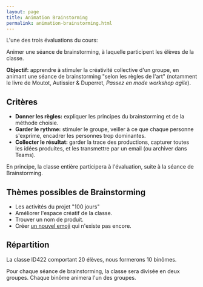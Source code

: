 ```yaml
---
layout: page
title: Animation Brainstorming
permalink: animation-brainstorming.html
---
```


L'une des trois évaluations du cours: 

Animer une séance de brainstorming, à laquelle participent les élèves de la classe.

**Objectif:** apprendre à stimuler la créativité collective d'un groupe, en animant une séance de brainstorming "selon les règles de l'art" (notamment le livre de Moutot, Autissier & Duperret, *Passez en mode workshop agile*).

## Critères

- **Donner les règles:** expliquer les principes du brainstorming et de la méthode choisie.
- **Garder le rythme:** stimuler le groupe, veiller à ce que chaque personne s'exprime, encadrer les personnes trop dominantes.
- **Collecter le résultat:** garder la trace des productions, capturer toutes les idées produites, et les transmettre par un email (ou archiver dans Teams).

En principe, la classe entière participera à l'évaluation, suite à la séance de Brainstorming.

## Thèmes possibles de Brainstorming

- Les activités du projet "100 jours"
- Améliorer l'espace créatif de la classe.
- Trouver un nom de produit.
- Créer [un nouvel emoji](https://designbriefs.ch/create-a-new-emoji/) qui n'existe pas encore.


## Répartition

La classe ID422 comportant 20 élèves, nous formerons 10 binômes.

Pour chaque séance de brainstorming, la classe sera divisée en deux groupes. Chaque binôme animera l'un des groupes.

